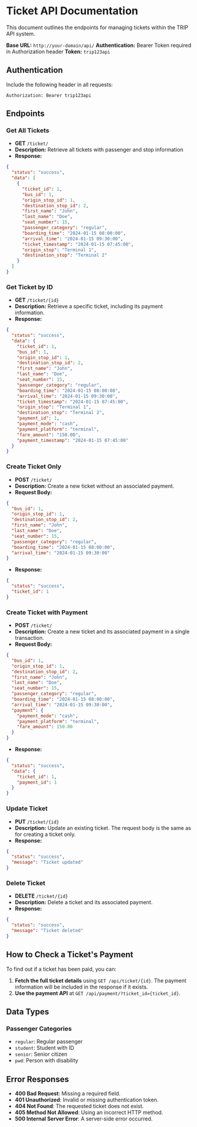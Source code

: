 # Ticket API Documentation

This document outlines the endpoints for managing tickets within the TRIP API system.

**Base URL:** `http://your-domain/api/`
**Authentication:** Bearer Token required in Authorization header
**Token:** `trip123api`

## Authentication
Include the following header in all requests:
```
Authorization: Bearer trip123api
```

## Endpoints

### Get All Tickets
- **GET** `/ticket/`
- **Description:** Retrieve all tickets with passenger and stop information
- **Response:**
```json
{
  "status": "success",
  "data": [
    {
      "ticket_id": 1,
      "bus_id": 1,
      "origin_stop_id": 1,
      "destination_stop_id": 2,
      "first_name": "John",
      "last_name": "Doe",
      "seat_number": 15,
      "passenger_category": "regular",
      "boarding_time": "2024-01-15 08:00:00",
      "arrival_time": "2024-01-15 09:30:00",
      "ticket_timestamp": "2024-01-15 07:45:00",
      "origin_stop": "Terminal 1",
      "destination_stop": "Terminal 2"
    }
  ]
}
```

### Get Ticket by ID
- **GET** `/ticket/{id}`
- **Description:** Retrieve a specific ticket, including its payment information.
- **Response:**
```json
{
  "status": "success",
  "data": {
    "ticket_id": 1,
    "bus_id": 1,
    "origin_stop_id": 1,
    "destination_stop_id": 2,
    "first_name": "John",
    "last_name": "Doe",
    "seat_number": 15,
    "passenger_category": "regular",
    "boarding_time": "2024-01-15 08:00:00",
    "arrival_time": "2024-01-15 09:30:00",
    "ticket_timestamp": "2024-01-15 07:45:00",
    "origin_stop": "Terminal 1",
    "destination_stop": "Terminal 2",
    "payment_id": 1,
    "payment_mode": "cash",
    "payment_platform": "terminal",
    "fare_amount": "150.00",
    "payment_timestamp": "2024-01-15 07:45:00"
  }
}
```

### Create Ticket Only
- **POST** `/ticket/`
- **Description:** Create a new ticket without an associated payment.
- **Request Body:**
```json
{
  "bus_id": 1,
  "origin_stop_id": 1,
  "destination_stop_id": 2,
  "first_name": "John",
  "last_name": "Doe",
  "seat_number": 15,
  "passenger_category": "regular",
  "boarding_time": "2024-01-15 08:00:00",
  "arrival_time": "2024-01-15 09:30:00"
}
```
- **Response:**
```json
{
  "status": "success",
  "ticket_id": 1
}
```

### Create Ticket with Payment
- **POST** `/ticket/`
- **Description:** Create a new ticket and its associated payment in a single transaction.
- **Request Body:**
```json
{
  "bus_id": 1,
  "origin_stop_id": 1,
  "destination_stop_id": 2,
  "first_name": "John",
  "last_name": "Doe",
  "seat_number": 15,
  "passenger_category": "regular",
  "boarding_time": "2024-01-15 08:00:00",
  "arrival_time": "2024-01-15 09:30:00",
  "payment": {
    "payment_mode": "cash",
    "payment_platform": "terminal",
    "fare_amount": 150.00
  }
}
```
- **Response:**
```json
{
  "status": "success",
  "data": {
    "ticket_id": 1,
    "payment_id": 1
  }
}
```

### Update Ticket
- **PUT** `/ticket/{id}`
- **Description:** Update an existing ticket. The request body is the same as for creating a ticket only.
- **Response:**
```json
{
  "status": "success",
  "message": "Ticket updated"
}
```

### Delete Ticket
- **DELETE** `/ticket/{id}`
- **Description:** Delete a ticket and its associated payment.
- **Response:**
```json
{
  "status": "success",
  "message": "Ticket deleted"
}
```

## How to Check a Ticket's Payment
To find out if a ticket has been paid, you can:
1.  **Fetch the full ticket details** using `GET /api/ticket/{id}`. The payment information will be included in the response if it exists.
2.  **Use the payment API** at `GET /api/payment/?ticket_id={ticket_id}`.

## Data Types
### Passenger Categories
- `regular`: Regular passenger
- `student`: Student with ID
- `senior`: Senior citizen
- `pwd`: Person with disability

## Error Responses
- **400 Bad Request**: Missing a required field.
- **401 Unauthorized**: Invalid or missing authentication token.
- **404 Not Found**: The requested ticket does not exist.
- **405 Method Not Allowed**: Using an incorrect HTTP method.
- **500 Internal Server Error**: A server-side error occurred. 
